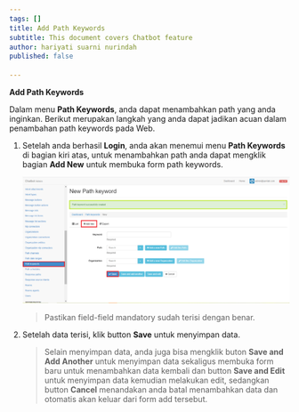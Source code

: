 ```yaml
---
tags: []
title: Add Path Keywords
subtitle: This document covers Chatbot feature
author: hariyati suarni nurindah
published: false

---
```

**Add Path Keywords**

Dalam menu **Path Keywords**, anda dapat menambahkan path yang anda inginkan. Berikut merupakan langkah yang anda dapat jadikan acuan dalam penambahan path keywords pada Web.

1. Setelah anda berhasil **Login**, anda akan menemui menu **Path Keywords** di bagian kiri atas, untuk menambahkan path anda dapat mengklik bagian **Add New** untuk membuka form path keywords.

   ![](/uploads/pathkeywords5.PNG)

   > Pastikan field-field mandatory sudah terisi dengan benar.
2. Setelah data terisi, klik button **Save** untuk menyimpan data.

   > Selain menyimpan data, anda juga bisa mengklik buton **Save and Add Another** untuk menyimpan data sekaligus membuka form baru untuk menambahkan data kembali dan button **Save and Edit** untuk menyimpan data kemudian melakukan edit, sedangkan button **Cancel** menandakan anda batal menambahkan data dan otomatis akan keluar dari form add tersebut.